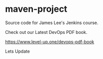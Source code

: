# maven-project
Source code for James Lee's Jenkins course. 

Check out our Latest DevOps PDF book.

https://www.level-up.one/devops-pdf-book

Lets Update
